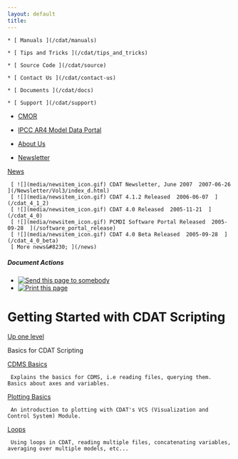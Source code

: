 ```yaml
---
layout: default
title: 
---
```



    * [ Manuals ](/cdat/manuals)

    * [ Tips and Tricks ](/cdat/tips_and_tricks)

    * [ Source Code ](/cdat/source)

    * [ Contact Us ](/cdat/contact-us)

    * [ Documents ](/cdat/docs)

    * [ Support ](/cdat/support)

  * [ CMOR ](/cmor)

  * [ IPCC AR4 Model Data Portal ](/esg_data_portal)

  * [ About Us ](/about)

  * [ Newsletter ](/Newsletter)

[ News ](/news)

     [ ![](media/newsitem_icon.gif) CDAT Newsletter, June 2007  2007-06-26  ](/Newsletter/Vol3/index_d.html)
     [ ![](media/newsitem_icon.gif) CDAT 4.1.2 Released  2006-06-07  ](/cdat_4_1_2)
     [ ![](media/newsitem_icon.gif) CDAT 4.0 Released  2005-11-21  ](/cdat_4_0)
     [ ![](media/newsitem_icon.gif) PCMDI Software Portal Released  2005-09-28  ](/software_portal_release)
     [ ![](media/newsitem_icon.gif) CDAT 4.0 Beta Released  2005-09-28  ](/cdat_4_0_beta)
     [ More news&#8230; ](/news)

#####  Document Actions

  * [ ![Send this page to somebody](media/mail_icon.gif) ](/cdat/tutorials/cdatbasics/sendto_form)
  * [ ![Print this page](media/print_icon.gif) ](/this.print\(\))

#  Getting Started with CDAT Scripting

[ Up one level ](/cdat/tutorials)

Basics for CDAT Scripting

[ CDMS Basics ](/cdat/tutorials/cdatbasics/cdms-basics/)

     Explains the basics for CDMS, i.e reading files, querying them. Basics about axes and variables. 
[ Plotting Basics ](/cdat/tutorials/cdatbasics/plotting-basics/)

     An introduction to plotting with CDAT's VCS (Visualization and Control System) Module. 
[ Loops ](/cdat/tutorials/cdatbasics/loops/)

     Using loops in CDAT, reading multiple files, concatenating variables, averaging over multiple models, etc... 

